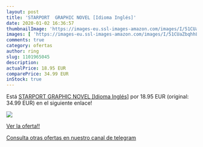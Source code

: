 ```yaml
---
layout: post
title: 'STARPORT  GRAPHIC NOVEL [Idioma Inglés]'
date: 2020-01-02 16:36:57
thumbnailImage: 'https://images-eu.ssl-images-amazon.com/images/I/51CUaZbqhhL._SL200_.jpg'
images: [ 'https://images-eu.ssl-images-amazon.com/images/I/51CUaZbqhhL._SL200_.jpg' ]
comments: true
category: ofertas
author: ring
slug: 1101965045
description:
actualPrice: 18.95 EUR
comparePrice: 34.99 EUR
inStock: true
---
```


Está [STARPORT  GRAPHIC NOVEL [Idioma Inglés]](https://www.amazon.com/dp/1101965045/?tag=redken08-20) por 18.95 EUR (original: 34.99 EUR) en el siguiente enlace!

[![](https://images-eu.ssl-images-amazon.com/images/I/51CUaZbqhhL._SL200_.jpg)](https://www.amazon.com/dp/1101965045/?tag=redken08-20)

[Ver la oferta!!](https://www.amazon.com/dp/1101965045/?tag=redken08-20)

[Consulta otras ofertas en nuestro canal de telegram](https://t.me/s/ofertas25)
